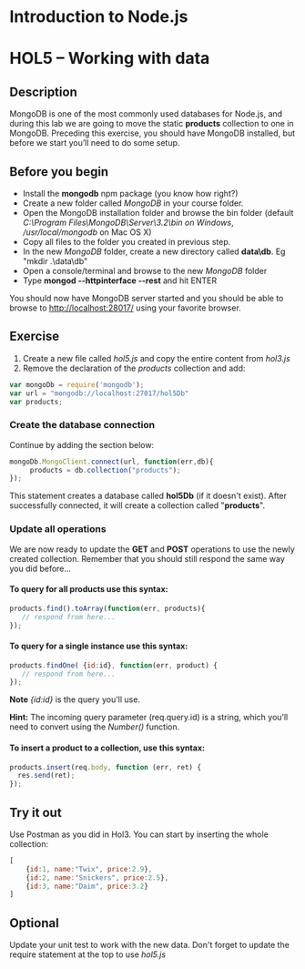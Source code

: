 # Introduction to Node.js
# HOL5 – Working with data
## Description
MongoDB is one of the most commonly used databases for Node.js, and during this lab we are going to move the static **products** collection to one in MongoDB. Preceding this exercise, you should have MongoDB installed, but before we start you’ll need to do some setup.
## Before you begin
* Install the **mongodb** npm package (you know how right?)
* Create a new folder called *MongoDB* in your course folder.
* Open the MongoDB installation folder and browse the bin folder (default *C:\Program Files\MongoDB\Server\3.2\bin on Windows*, */usr/local/mongodb* on Mac OS X)
* Copy all files to the folder you created in previous step.
* In the new *MongoDB* folder, create a new directory called **data\db**. Eg "mkdir .\data\db"
* Open a console/terminal and browse to the new *MongoDB* folder
* Type **mongod --httpinterface --rest** and hit ENTER

You should now have MongoDB server started and you should be able to browse to [http://localhost:28017/](http://localhost:28017/) using your favorite browser.

## Exercise 
1. Create a new file called *hol5.js* and copy the entire content from *hol3.js*
2. Remove the declaration of the *products* collection and add:
```js
var mongoDb = require('mongodb');
var url = "mongodb://localhost:27017/hol5Db"
var products;
```
### Create the database connection
Continue by adding the section below:
```js
mongoDb.MongoClient.connect(url, function(err,db){
     products = db.collection("products");
});
```
This statement creates a database called **hol5Db** (if it doesn't exist). After successfully connected, it will create a collection called "**products**".

### Update all operations
We are now ready to update the **GET** and **POST** operations to use the newly created collection. Remember that you should still respond the same way you did before…

#### To query for **all** products use this syntax:
```js
products.find().toArray(function(err, products){
   // respond from here...
});
```
#### To query for a single instance use this syntax:
```js
products.findOne( {id:id}, function(err, product) {
   // respond from here...
});
```
**Note** *{id:id}* is the query you'll use.

**Hint:** The incoming query parameter (req.query.id) is a string, which you’ll need to convert using the *Number()* function. 

#### To insert a product to a collection, use this syntax:
```js
products.insert(req.body, function (err, ret) {  
  res.send(ret);
});
```

 
## Try it out
Use Postman as you did in Hol3. You can start by inserting the whole collection:
```js
[
    {id:1, name:"Twix", price:2.9},
    {id:2, name:"Snickers", price:2.5},
    {id:3, name:"Daim", price:3.2}
]
```

## Optional
Update your unit test to work with the new data. Don't forget to update the require statement at the top to use *hol5.js*
